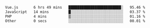 <!--START_SECTION:waka-->

```txt
Vue.js       6 hrs 49 mins   ████████████████████████░   95.46 %
JavaScript   14 mins         █░░░░░░░░░░░░░░░░░░░░░░░░   03.37 %
PHP          4 mins          ▒░░░░░░░░░░░░░░░░░░░░░░░░   01.16 %
Other        0 secs          ░░░░░░░░░░░░░░░░░░░░░░░░░   00.01 %
```

<!--END_SECTION:waka-->
